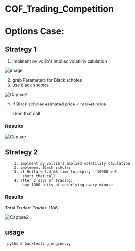 # CQF_Trading_Competition

# Options Case:

## Strategy 1 
1. implment py_vollib's implied volatility calulation

![image](https://user-images.githubusercontent.com/25088039/206798680-d01ccc61-fb5c-4f16-b15d-acf612b4c592.png)

2. grab Parameters for Black scholes
3. use Black shcoles

![Capture1](https://user-images.githubusercontent.com/25088039/206802968-bdbf5156-4b7e-4103-8cc3-a42ce92b64dd.JPG)

4. if Black scholes esimated price < market price

    short that call
### Results

![Capture](https://user-images.githubusercontent.com/25088039/206802618-c00ec7d9-2dd6-44e6-acec-d38b2755e92a.JPG)

## Strategy 2
        1. implment py_vollib's implied volatility calulation 
        2. implement Black scholes
        3. if Delta < 0.4 && time_to_expiry - 10080 > 0
            short that call
        4. after 2 days of trading:
            buy 1000 units of underlying every minute
### Results 

Total Trades: Trades: 1106

![Capture2](https://user-images.githubusercontent.com/25088039/206803845-29edb68a-b437-489d-9780-d683aa91303b.JPG)

## usage
  
     python3 backtesting_engine.py 
